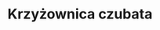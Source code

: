 ---
title: 'Krzyżownica czubata'
latina: '(Polygala comosa)'
pubDate: 'Jun 12 2025'
mainImage: 'krzyzownica_czubata_s3kiug'
level1: 'rośliny naczyniowe'
level2: 'bobowce'
level3: 'krzyżownicowate'
level4: 'krzyżownica'
flowertime: 'maj - lipiec'
where: 'Występuje w Europie, Azji, Azji Mniejszej. W Polsce jest pospolita na obszarze całego kraju i w niższych partiach gór.'
---
